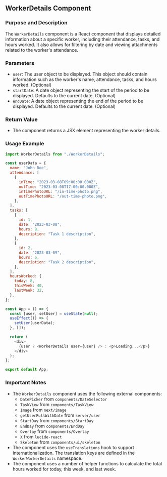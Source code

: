 ## WorkerDetails Component

### Purpose and Description
The `WorkerDetails` component is a React component that displays detailed information about a specific worker, including their attendance, tasks, and hours worked. It also allows for filtering by date and viewing attachments related to the worker's attendance.

### Parameters
- `user`: The user object to be displayed. This object should contain information such as the worker's name, attendance, tasks, and hours worked. (Optional)
- `startDate`: A date object representing the start of the period to be displayed. Defaults to the current date. (Optional)
- `endDate`: A date object representing the end of the period to be displayed. Defaults to the current date. (Optional)

### Return Value
- The component returns a JSX element representing the worker details.

### Usage Example
```javascript
import WorkerDetails from "./WorkerDetails";

const userData = {
  name: "John Doe",
  attendance: [
    {
      inTime: "2023-03-08T09:00:00.000Z",
      outTime: "2023-03-08T17:00:00.000Z",
      inTimePhotoURL: "/in-time-photo.png",
      outTimePhotoURL: "/out-time-photo.png",
    },
  ],
  tasks: [
    {
      id: 1,
      date: "2023-03-08",
      hours: 8,
      description: "Task 1 description",
    },
    {
      id: 2,
      date: "2023-03-09",
      hours: 6,
      description: "Task 2 description",
    },
  ],
  hoursWorked: {
    today: 8,
    thisWeek: 40,
    lastWeek: 32,
  },
};

const App = () => {
  const [user, setUser] = useState(null);
  useEffect(() => {
    setUser(userData);
  }, []);

  return (
    <div>
      {user ? <WorkerDetails user={user} /> : <p>Loading...</p>}
    </div>
  );
};

export default App;
```

### Important Notes
- The `WorkerDetails` component uses the following external components:
  - `DatePicker` from `components/DateSelector`
  - `TaskView` from `components/TaskView`
  - `Image` from `next/image`
  - `getUserFullWithDate` from `server/user`
  - `StartDay` from `components/StartDay`
  - `EndDay` from `components/EndDay`
  - `Overlay` from `components/Overlay`
  - `X` from `lucide-react`
  - `Skeleton` from `components/ui/skeleton`
- The component uses the `useTranslations` hook to support internationalization. The translation keys are defined in the `WorkerWorkerDetails` namespace.
- The component uses a number of helper functions to calculate the total hours worked for today, this week, and last week.